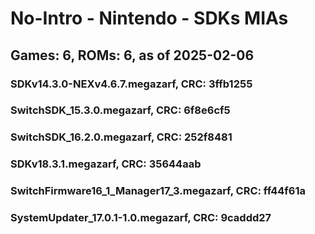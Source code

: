 # No-Intro - Nintendo - SDKs MIAs
## Games: 6, ROMs: 6, as of 2025-02-06
### SDKv14.3.0-NEXv4.6.7.megazarf, CRC: 3ffb1255
### SwitchSDK_15.3.0.megazarf, CRC: 6f8e6cf5
### SwitchSDK_16.2.0.megazarf, CRC: 252f8481
### SDKv18.3.1.megazarf, CRC: 35644aab
### SwitchFirmware16_1_Manager17_3.megazarf, CRC: ff44f61a
### SystemUpdater_17.0.1-1.0.megazarf, CRC: 9caddd27
